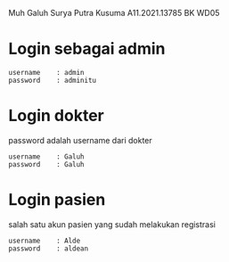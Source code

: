 Muh Galuh Surya Putra Kusuma
A11.2021.13785
BK WD05

# Login sebagai admin
```
username    : admin
password    : adminitu
```

# Login dokter
password adalah username dari dokter
```
username    : Galuh
password    : Galuh
```

# Login pasien
salah satu akun pasien yang sudah melakukan registrasi
```
username    : Alde
password    : aldean
```


